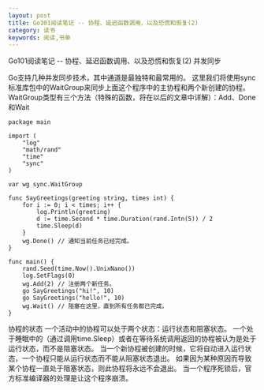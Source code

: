 ```yaml
---
layout: post
title: Go101阅读笔记 -- 协程、延迟函数调用、以及恐慌和恢复(2)
category: 读书
keywords: 阅读,书单
---
```


Go101阅读笔记 -- 协程、延迟函数调用、以及恐慌和恢复(2) 并发同步

Go支持几种并发同步技术，其中通道是最独特和最常用的。
这里我们将使用sync标准库包中的WaitGroup来同步上面这个程序中的主协程和两个新创建的协程。
WaitGroup类型有三个方法（特殊的函数，将在以后的文章中详解）：Add、Done和Wait
```
package main

import (
	"log"
	"math/rand"
	"time"
	"sync"
)

var wg sync.WaitGroup

func SayGreetings(greeting string, times int) {
	for i := 0; i < times; i++ {
		log.Println(greeting)
		d := time.Second * time.Duration(rand.Intn(5)) / 2
		time.Sleep(d)
	}
	wg.Done() // 通知当前任务已经完成。
}

func main() {
	rand.Seed(time.Now().UnixNano())
	log.SetFlags(0)
	wg.Add(2) // 注册两个新任务。
	go SayGreetings("hi!", 10)
	go SayGreetings("hello!", 10)
	wg.Wait() // 阻塞在这里，直到所有任务都已完成。
}
```

协程的状态
一个活动中的协程可以处于两个状态：运行状态和阻塞状态。
一个处于睡眠中的（通过调用time.Sleep）或者在等待系统调用返回的协程被认为是处于运行状态，而不是阻塞状态。
当一个新协程被创建的时候，它将自动进入运行状态，一个协程只能从运行状态而不能从阻塞状态退出。 如果因为某种原因而导致某个协程一直处于阻塞状态，则此协程将永远不会退出。
当一个程序死锁后，官方标准编译器的处理是让这个程序崩溃。
